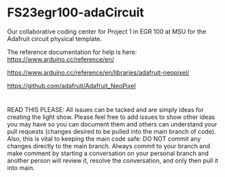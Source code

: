 # FS23egr100-adaCircuit

Our collaborative coding center for Project 1 in EGR 100 at MSU for the Adafruit circuit physical template.

The reference documentation for help is here: https://www.arduino.cc/reference/en/

https://www.arduino.cc/reference/en/libraries/adafruit-neopixel/

https://github.com/adafruit/Adafruit_NeoPixel

#
READ THIS PLEASE: All issues can be tacked and are simply ideas for creating the light show. Please feel free to add issues to
  show other ideas you may have so you can document them and others can understand your pull requests (changes
    desired to be pulled into the main branch of code). Also, this is vital to keeping the main code safe: DO NOT commit any changes
    directly to the main branch. Always commit to your branch and make comment by starting a conversation on your personal branch and
    another person will review it, resolve the conversation, and only then pull it into main.
